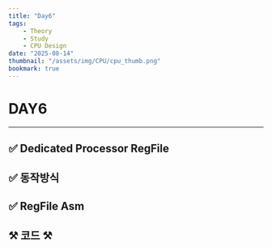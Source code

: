 ```yaml
---
title: "Day6"
tags:
    - Theory
    - Study
    - CPU Design
date: "2025-08-14"
thumbnail: "/assets/img/CPU/cpu_thumb.png"
bookmark: true
---
```


# DAY6

---

## ✅ Dedicated Processor RegFile

## ✅ 동작방식

## ✅ RegFile Asm

## ⚒️ 코드 ⚒️

